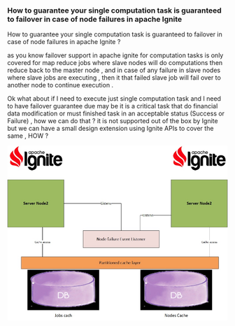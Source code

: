 ### How to guarantee your single computation task is guaranteed to failover in case of node failures in apache Ignite

How to guarantee your single computation task is guaranteed to failover in case of node failures in apache Ignite ?

as you know failover support in apache ignite for computation tasks is only covered for map reduce jobs where slave nodes will do computations then reduce back to the master node , and in case of any failure in slave nodes where slave jobs are executing , then it that failed slave job will fail over to another node to continue execution .

Ok what about if I need to execute just single computation task and I need to have failover guarantee due may be it is a critical task that do financial data modification or must finished task in an acceptable status (Success or Failure) , how we can do that ? it is not supported out of the box by Ignite but we can have a small design extension using Ignite APIs to cover the same , HOW ?

![Alt text](/config/igniteFailOver.jpg?raw=true "Overview design")
